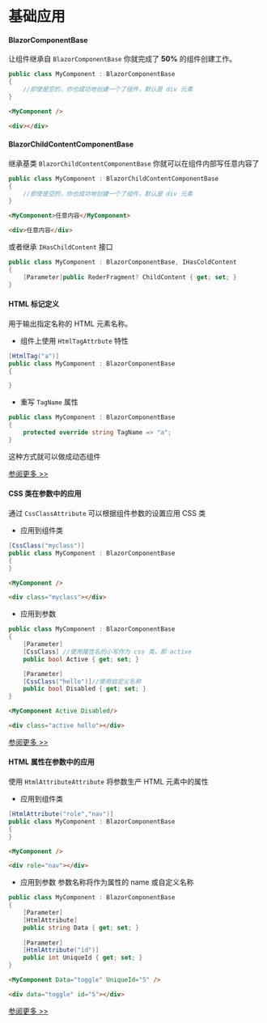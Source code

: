 # 基础应用

#### BlazorComponentBase
让组件继承自 `BlazorComponentBase` 你就完成了 **50%** 的组件创建工作。

```csharp
public class MyComponent : BlazorComponentBase
{
    //即使是空的，你也成功地创建一个了组件，默认是 div 元素
}
```
```html
<MyComponent />

<div></div>
```

#### BlazorChildContentComponentBase
继承基类 `BlazorChildContentComponentBase` 你就可以在组件内部写任意内容了

```csharp
public class MyComponent : BlazorChildContentComponentBase
{
    //即使是空的，你也成功地创建一个了组件，默认是 div 元素
}
```
```html
<MyComponent>任意内容</MyComponent>

<div>任意内容</div>
```
或者继承 `IHasChildContent` 接口
```csharp
public class MyComponent : BlazorComponentBase, IHasColdContent
{
    [Parameter]public RederFragment? ChildContent { get; set; }
}
```

#### HTML 标记定义
用于输出指定名称的 HTML 元素名称。
* 组件上使用 `HtmlTagAttrbute` 特性
```csharp
[HtmlTag("a")]
public class MyComponent : BlazorComponentBase
{

}

```
* 重写 `TagName` 属性
```csharp
public class MyComponent : BlazorComponentBase
{
    protected override string TagName => "a";
}
```
这种方式就可以做成动态组件

[参阅更多 >>](HtmlTag.md)


#### CSS 类在参数中的应用
通过 `CssClassAttribute` 可以根据组件参数的设置应用 CSS 类
* 应用到组件类
```csharp
[CssClass("myclass")]
public class MyComponent : BlazorComponentBase
{
}
```
```html
<MyComponent />

<div class="myclass"></div>
```

* 应用到参数
```csharp
public class MyComponent : BlazorComponentBase
{
    [Parameter]
    [CssClass] //使用属性名的小写作为 css 类，即 active
    public bool Active { get; set; } 

    [Parameter]
    [CssClass("hello")]//使用自定义名称
    public bool Disabled { get; set; }
}
```
```html
<MyComponent Active Disabled/>

<div class="active hello"></div>
```

[参阅更多 >>](CssClassAttribute.md)

#### HTML 属性在参数中的应用
使用 `HtmlAttributeAttribute` 将参数生产 HTML 元素中的属性

* 应用到组件类
```csharp
[HtmlAttribute("role","nav")]
public class MyComponent : BlazorComponentBase
{
}
```
```html
<MyComponent />

<div role="nav"></div>
```
* 应用到参数
参数名称将作为属性的 name 或自定义名称

```csharp
public class MyComponent : BlazorComponentBase
{
    [Parameter]
    [HtmlAttribute]
    public string Data { get; set; } 
    
    [Parameter]
    [HtmlAttribute("id")]
    public int UniqueId { get; set; } 
}
```
```html
<MyComponent Data="toggle" UniqueId="5" />

<div data="toggle" id="5"></div>
```
[参阅更多 >>](HtmlAttributeAttribute.md)